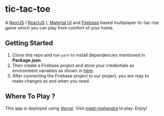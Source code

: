 # tic-tac-toe

A [NextJS](https://nextjs.org/) ( [ReactJS](https://reactjs.org/) ), [Material UI](https://material-ui.com/) and [Firebase](https://firebase.google.com/) based multiplayer tic-tac-toe game which you can play from comfort of your home.

## Getting Started

1. Clone this repo and run `yarn` to install dependencies mentioned in **Package.json**. 
2. Then create a Firebase project and store your credentials as environment variables as shown in [here](/src/). 
3. After connecting the Firebase project to our project, you are reay to make changes as and when you need. 

## Where To Play ?

This app is deployed using [Vercel](https://vercel.com/). Visit [meet-mahendra](https://tic-tac-toe-multiplayer-g-mahendra.vercel.app/) to play. Enjoy!
